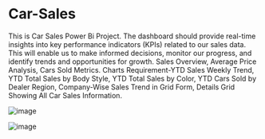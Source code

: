 # Car-Sales
This is Car Sales Power Bi Project.
The dashboard should provide real-time insights into key performance indicators (KPIs) related to our sales data. This will
enable us to make informed decisions, monitor our progress, and identify trends and opportunities for growth.
Sales Overview, Average Price Analysis, Cars Sold Metrics.
Charts Requirement-YTD Sales Weekly Trend, YTD Total Sales by Body Style, YTD Total Sales by Color, YTD Cars Sold by
Dealer Region, Company-Wise Sales Trend in Grid Form, Details Grid Showing All Car Sales Information.

![image](https://github.com/user-attachments/assets/14a0bf7e-d963-4789-b798-51a6d435de5f)


![image](https://github.com/user-attachments/assets/3b05c69f-1f64-4949-8b41-f5f62c1eb080)


